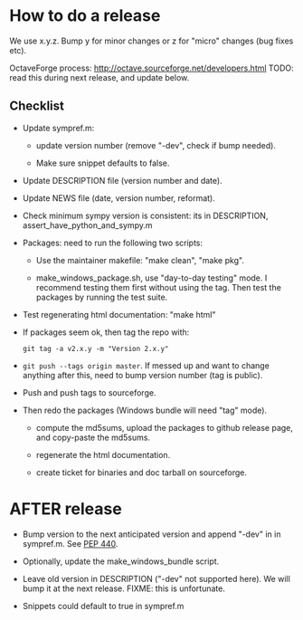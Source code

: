 How to do a release
===================

We use x.y.z.  Bump y for minor changes or z for "micro" changes (bug
fixes etc).

OctaveForge process: http://octave.sourceforge.net/developers.html
TODO: read this during next release, and update below.


Checklist
---------

  * Update sympref.m:

      - update version number (remove "-dev", check if bump needed).

      - Make sure snippet defaults to false.

  * Update DESCRIPTION file (version number and date).

  * Update NEWS file (date, version number, reformat).

  * Check minimum sympy version is consistent: its in
    DESCRIPTION, assert_have_python_and_sympy.m

  * Packages: need to run the following two scripts:

      - Use the maintainer makefile: "make clean", "make pkg".

      - make_windows_package.sh, use "day-to-day testing" mode.  I
        recommend testing them first without using the tag.  Then test
        the packages by running the test suite.

  * Test regenerating html documentation: "make html"

  * If packages seem ok, then tag the repo with:

    `git tag -a v2.x.y -m "Version 2.x.y"`

  * `git push --tags origin master`.  If messed up and want to change
    anything after this, need to bump version number (tag is public).

  * Push and push tags to sourceforge.

  * Then redo the packages (Windows bundle will need "tag" mode).

      - compute the md5sums, upload the packages to github release
        page, and copy-paste the md5sums.

      - regenerate the html documentation.

      - create ticket for binaries and doc tarball on sourceforge.



AFTER release
=============

  * Bump version to the next anticipated version and append "-dev" in
    in sympref.m.  See
    [PEP 440](https://www.python.org/dev/peps/pep-0440).

  * Optionally, update the make_windows_bundle script.

  * Leave old version in DESCRIPTION ("-dev" not supported here).  We
    will bump it at the next release.  FIXME: this is unfortunate.

  * Snippets could default to true in sympref.m
